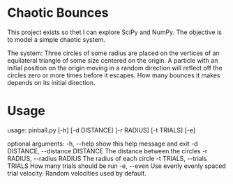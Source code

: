 Chaotic Bounces
===============

This project exists so thet I can explore SciPy and NumPy. The objective is to model a simple chaotic system.

The system:
    Three circles of some radius are placed on the vertices of an equilateral triangle of some size centered on the origin. A particle with an initial position on the origin moving in a random direction will reflect off the circles zero or more times before it escapes. How many bounces it makes depends on its initial direction.

Usage
=====

usage: pinball.py [-h] [-d DISTANCE] [-r RADIUS] [-t TRIALS] [-e]

optional arguments:
  -h, --help            show this help message and exit
  -d DISTANCE, --distance DISTANCE
                        The distance between the circles
 -r RADIUS, --radius RADIUS
                        The radius of each circle
  -t TRIALS, --trials TRIALS
                        How many trials should be run
  -e, --even            Use evenly evenly spaced trial velocity. Random
                        velocities used by default.

